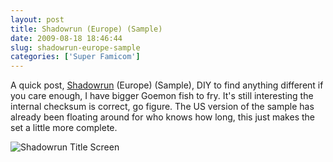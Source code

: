 ```yaml
---
layout: post
title: Shadowrun (Europe) (Sample)
date: 2009-08-18 18:46:44
slug: shadowrun-europe-sample
categories: ['Super Famicom']
---
```


A quick post, [Shadowrun](http://superfamicom.org/info/shadowrun/ "Shadowrun") (Europe) (Sample), DIY to find anything different if you care enough, I have bigger Goemon fish to fry. It's still interesting the internal checksum is correct, go figure. The US version of the sample has already been floating around for who knows how long, this just makes the set a little more complete.

![Shadowrun Title Screen](https://snes.in/screenshots/shadowrun/shadowrun.0.png "Shadowrun Title Screen")

